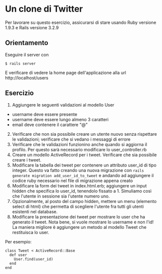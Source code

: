 
# Un clone di Twitter

Per lavorare su questo esercizio, assicurarsi di stare usando Ruby versione 1.9.3 e Rails versione 3.2.9

## Orientamento

Eseguire il server con 

    $ rails server
    
E verificare di vedere la home page dell'applicazione alla url http://localhost/users


## Esercizio

1. Aggiungere le seguenti validazioni al modello User
  * username deve essere presente
  * username deve essere lungo almeno 3 caratteri
  * email deve contenere il carattere "@"
2. Verificare che non sia possibile creare un utente nuovo senza rispettare le validazioni; verificare che si vedano i messaggi di errore
3. Verificare che le validazioni funzionino anche quando si aggiorna il profilo.  Per questo sarà necessario modificare lo user_controller.rb
4. Creare un modello ActiveRecord per i tweet.  Verificare che sia possibile creare i tweet.
5. Modificare la tabella dei tweet per contenere un attributo user_id di tipo integer.  Questo va fatto creando una nuova migrazione con `rails generate migration add_user_id_to_tweet` e andando ad aggiungere il codice ruby necessario nel file di migrazione appena creato
6. Modificare la form dei tweet in index.html.erb; aggiungere un input hidden che specifica lo user_id, tenendolo fissato a 1.  Simuliamo così che l'utente in sessione sia l'utente numero uno.
7. Opzionalmente, al posto del campo hidden, mettere un menu (elemento select di html) che permetta di scegliere l'utente fra tutti gli utenti esistenti nel database.
8. Modificare la presentazione dei tweet per mostrare lo user che ha generato il tweet.  Nota bene, si vuole mostrare lo username e non l'id!  La maniera migliore è aggiungere un metodo al modello Tweet che restituisca lo user.  

Per esempio:

    class Tweet < ActiveRecord::Base    
      def user
        User.find(user_id)
      end
    end 



